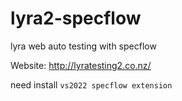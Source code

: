 # lyra2-specflow
 lyra web auto testing with specflow

 Website: http://lyratesting2.co.nz/

 need install `vs2022 specflow extension`

